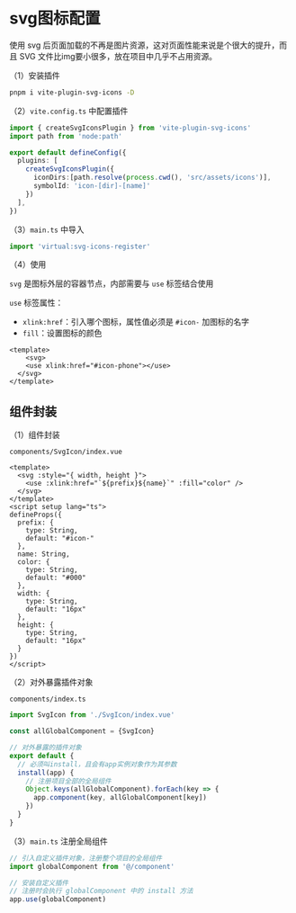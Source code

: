 # svg图标配置

使用 svg 后页面加载的不再是图片资源，这对页面性能来说是个很大的提升，而且 SVG 文件比img要小很多，放在项目中几乎不占用资源。

（1）安装插件

```bash
pnpm i vite-plugin-svg-icons -D
```

（2）`vite.config.ts` 中配置插件

```ts
import { createSvgIconsPlugin } from 'vite-plugin-svg-icons'
import path from 'node:path'

export default defineConfig({
  plugins: [
    createSvgIconsPlugin({
      iconDirs:[path.resolve(process.cwd(), 'src/assets/icons')],
      symbolId: 'icon-[dir]-[name]'
    })
  ],
})
```

（3）`main.ts` 中导入

```ts
import 'virtual:svg-icons-register'
```

（4）使用

`svg` 是图标外层的容器节点，内部需要与 `use` 标签结合使用

`use` 标签属性：

- `xlink:href`：引入哪个图标，属性值必须是 `#icon-` 加图标的名字
- `fill`：设置图标的颜色

```vue
<template>
	<svg>
    <use xlink:href="#icon-phone"></use>
  </svg>
</template>
```



## 组件封装

（1）组件封装

`components/SvgIcon/index.vue`

```vue
<template>
  <svg :style="{ width, height }">
    <use :xlink:href="`${prefix}${name}`" :fill="color" />
  </svg>
</template>
<script setup lang="ts">
defineProps({
  prefix: {
    type: String,
    default: "#icon-"
  },
  name: String,
  color: {
    type: String,
    default: "#000"
  },
  width: {
    type: String,
    default: "16px"
  },
  height: {
    type: String,
    default: "16px"
  }
})
</script>
```

（2）对外暴露插件对象

`components/index.ts`

```ts
import SvgIcon from './SvgIcon/index.vue'

const allGlobalComponent = {SvgIcon}

// 对外暴露的插件对象
export default {
  // 必须叫install，且会有app实例对象作为其参数
  install(app) {
    // 注册项目全部的全局组件
    Object.keys(allGlobalComponent).forEach(key => {
      app.component(key, allGlobalComponent[key])
    })
  }
}
```

（3）`main.ts` 注册全局组件

```ts
// 引入自定义插件对象，注册整个项目的全局组件
import globalComponent from '@/component'

// 安装自定义插件
// 注册时会执行 globalComponent 中的 install 方法
app.use(globalComponent)
```

